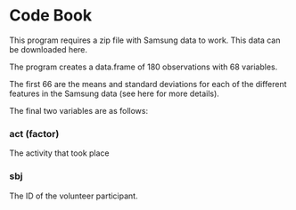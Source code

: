 Code Book
==========

This program requires a zip file with Samsung data to work. This data can be downloaded here.

The program creates a data.frame of 180 observations with 68 variables.

The first 66 are the means and standard deviations for each of the different features in the Samsung data (see here for more details).

The final two variables are as follows:

### act (factor)
The activity that took place

### sbj
The ID of the volunteer participant.